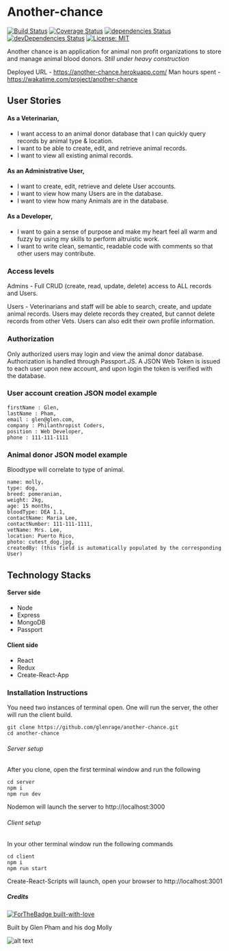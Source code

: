 # Another-chance

[![Build Status](https://travis-ci.org/glenrage/another-chance.svg?branch=master)](https://travis-ci.org/glenrage/another-chance)
[![Coverage Status](https://coveralls.io/repos/github/glenrage/another-chance/badge.svg?branch=master)](https://coveralls.io/github/glenrage/another-chance?branch=master)
[![dependencies Status](https://david-dm.org/expressjs/express/status.svg)](https://david-dm.org/expressjs/express)
[![devDependencies Status](https://david-dm.org/expressjs/express/dev-status.svg)](https://david-dm.org/expressjs/express?type=dev)
[![License: MIT](https://img.shields.io/badge/License-MIT-yellow.svg)](https://opensource.org/licenses/MIT)


Another chance is an application for animal non profit organizations to store and manage animal blood donors. *Still under heavy construction*


Deployed URL - https://another-chance.herokuapp.com/
Man hours spent - https://wakatime.com/project/another-chance

## User Stories

#### As a Veterinarian,
+ I want access to an animal donor database that I can quickly query records by animal type & location.
+ I want to be able to create, edit, and retrieve animal records.
+ I want to view all existing animal records.

#### As an Administrative User,
+ I want to create, edit, retrieve and delete User accounts.
+ I want to view how many Users are in the database.
+ I want to view how many Animals are in the database.

#### As a Developer,
+ I want to gain a sense of purpose and make my heart feel all warm and fuzzy by using my skills to perform altruistic work.
+ I want to write clean, semantic, readable code with comments so that other users may contribute.


### Access levels

Admins - Full CRUD (create, read, update, delete) access to ALL records and Users.

Users - Veterinarians and staff will be able to search, create, and update animal records. Users may delete records they created, but cannot delete records from other Vets. Users can also edit their own profile information.

### Authorization

Only authorized users may login and view the animal donor database. Authorization is handled through Passport.JS. A JSON Web Token is issued to each user upon new account, and upon login the token is verified with the database.

### User account creation JSON model example

```
firstName : Glen,
lastName : Pham,
email : glen@glen.com,
company : Philanthropist Coders,
position : Web Developer,
phone : 111-111-1111
```

### Animal donor JSON model example
Bloodtype will correlate to type of animal.

```
name: molly,
type: dog,
breed: pomeranian,
weight: 2kg,
age: 15 months,
bloodType: DEA 1.1,
contactName: Maria Lee,
contactNumber: 111-111-1111,
vetName: Mrs. Lee,
location: Puerto Rico,
photo: cutest_dog.jpg,
createdBy: (this field is automatically populated by the corresponding User)
```
## Technology Stacks

#### Server side
* Node
* Express
* MongoDB
* Passport

#### Client side
* React
* Redux
* Create-React-App

### Installation Instructions

You need two instances of terminal open. One will run the server, the other will run the client build.

```
git clone https://github.com/glenrage/another-chance.git
cd another-chance
```
###### Server setup
After you clone, open the first terminal window and run the following
```
cd server
npm i
npm run dev
```
Nodemon will launch the server to http://localhost:3000

###### Client setup

In your other terminal window run the following commands
```
cd client
npm i
npm run start
```
Create-React-Scripts will launch, open your browser to http://localhost:3001

##### Credits
[![ForTheBadge built-with-love](http://ForTheBadge.com/images/badges/built-with-love.svg)](https://GitHub.com/glenrage/)


Built by Glen Pham and his dog Molly

![alt text](http://res.cloudinary.com/glenrage/image/upload/c_scale,w_394/v1501914520/mollyboo_dptv9k.jpg)
